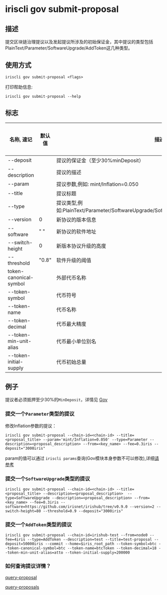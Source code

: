 # iriscli gov submit-proposal

## 描述

提交区块链治理提议以及发起提议所涉及的初始保证金，其中提议的类型包括PlainText/Parameter/SoftwareUpgrade/AddToken这几种类型。

## 使用方式

```
iriscli gov submit-proposal <flags>
```
打印帮助信息:

```
iriscli gov submit-proposal --help
```
## 标志

| 名称, 速记        | 默认值                      | 描述                                                                                                                                                 | 是否必须  |
| ---------------- | -------------------------- | ---------------------------------------------------------------------------------------------------------------------------------------------------- | -------- |
| --deposit        |                            | 提议的保证金（至少30%minDeposit）                                                                                                                         |          |
| --description    |                            | 提议的描述                                                                                                           | Yes      |
| --param          |                            | 提议参数,例如: mint/Inflation=0.050                                                                                |          |
| --title          |                            | 提议标题                                                                                                                           | Yes      |
| --type           |                            | 提议类型,例如:PlainText/Parameter/SoftwareUpgrade/SoftwareHalt/CommunityTaxUsage/AddToken                                                                  | Yes      |
| --version           |            0                | 新协议的版本信息                                                                           |       |
| --software           |           " "                 |  新协议的软件地址                                                                       |       |
| --switch-height           |       0                     |  新版本协议升级的高度                                                     |       |
| --threshold        | "0.8"   |  软件升级的阈值                                              |               |
| token-canonical-symbol   |        | 外部代币名称                                                 | |
| --token-symbol |  | 代币符号 | |
| --token-name |  | 代币名称 | |
| --token-decimal |  | 代币最大精度 | |
| --token-min-unit-alias |  | 代币最小单位别名 | |
| --token-initial-supply |  | 代币初始总量 | |

## 例子

提议者必须抵押至少30%的`MinDeposit`，详情见 [Gov](../../features/governance.md)

### 提交一个`Parameter`类型的提议

修改Inflation参数的提议：

```shell
iriscli gov submit-proposal --chain-id=<chain-id> --title=<proposal_title> --param='mint/Inflation=0.050' --type=Parameter --description=<proposal_description> --from=<key_name> --fee=0.3iris --deposit="3000iris" 
```

param的值可以通过 `iriscli params`查询(Gov模块本身参数不可以修改),详细[请参考](../params/README.md)

### 提交一个`SoftwareUpgrade`类型的提议

```shell
iriscli gov submit-proposal --chain-id=<chain-id> --title=<proposal_title> --description=<proposal_description>  --type=SoftwareUpgrade --description=<proposal_description> --from=<key_name> --fee=0.3iris --software=https://github.com/irisnet/irishub/tree/v0.9.0 --version=2 --switch-height=80 --threshold=0.9 --deposit="3000iris" 
```

### 提交一个`AddToken`类型的提议

```shell
iriscli gov submit-proposal --chain-id=irishub-test --from=node0 --fee=4iris --type=AddToken --description=test --title=test-proposal --deposit=50000iris --commit --home=$iris_root_path --token-symbol=btc --token-canonical-symbol=btc --token-name=btcToken --token-decimal=18 --token-min-unit-alias=atto --token-initial-supply=200000
```

###  如何查询提议详情？

[query-proposal](query-proposal.md)

[query-proposals](query-proposals.md)
